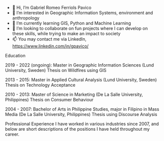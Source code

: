 - 👋 Hi, I’m Gabriel Romeo Ferriols Pavico
- 👀 I’m interested in Geographic Information Systems, environment and anthropology
- 🌱 I’m currently learning GIS, Python and Machine Learning
- 💞️ I’m looking to collaborate on fun projects where I can develop on these skills, while trying to make an impact to society
- 📫 You may contact me via LinkedIn, https://www.linkedin.com/in/gpavico/

Education

2019 - 2022 (ongoing): Master in Geographic Information Sciences (Lund University, Sweden)
Thesis on Wildfires using GIS

2013 - 2015: Master in Applied Cultural Analysis (Lund University, Sweden)
Thesis on Technology Acceptance

2010 - 2013: Master of Science in Marketing (De La Salle University, Philippines)
Thesis on Consumer Behaviour

2004 - 2007: Bachelor of Arts in Philippine Studies, major in Filipino in Mass Media (De La Salle University, Philippines)
Thesis using Discourse Analysis

Professional Experience
I have worked in various industries since 2007, and below are short descriptions of the positions I have held throughout my career.
<!---
gabriel-pavico/gabriel-pavico is a ✨ special ✨ repository because its `README.md` (this file) appears on your GitHub profile.
You can click the Preview link to take a look at your changes.
--->

